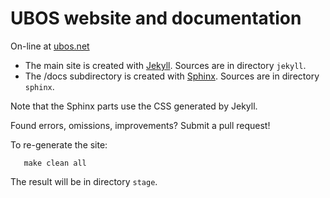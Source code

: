 UBOS website and documentation
==============================

On-line at [ubos.net](https://ubos.net/)

* The main site is created with [Jekyll](http://jekyllrb.com/). Sources are in directory `jekyll`.
* The /docs subdirectory is created with [Sphinx](http://sphinx-doc.org/). Sources are in directory `sphinx`.

Note that the Sphinx parts use the CSS generated by Jekyll.

Found errors, omissions, improvements? Submit a pull request!

To re-generate the site:

```
   make clean all
```

The result will be in directory `stage`.

